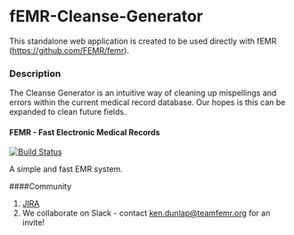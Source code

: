 # fEMR-Cleanse-Generator

This standalone web application is created to be used directly with fEMR (https://github.com/FEMR/femr).

### Description

The Cleanse Generator is an intuitive way of cleaning up mispellings and errors within the current medical record database.  Our hopes is this can be expanded to clean future fields.

#### FEMR - Fast Electronic Medical Records

[![Build Status](https://travis-ci.org/FEMR/femr.svg?branch=master)](https://travis-ci.org/FEMR/femr)

A simple and fast EMR system.

####Community
1. [JIRA](https://teamfemr.atlassian.net)
2. We collaborate on Slack - contact ken.dunlap@teamfemr.org for an invite!


